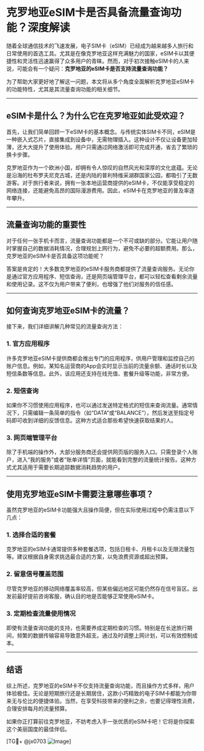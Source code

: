 # 克罗地亚eSIM卡是否具备流量查询功能？深度解读

随着全球通信技术的飞速发展，电子SIM卡（eSIM）已经成为越来越多人旅行和日常使用的首选工具。尤其是在像克罗地亚这样充满魅力的国家，eSIM卡以其便捷性和灵活性迅速赢得了众多用户的青睐。然而，对于初次接触eSIM卡的人来说，可能会有一个疑问：**克罗地亚的eSIM卡是否支持流量查询功能？**

为了帮助大家更好地了解这一问题，本文将从多个角度全面解析克罗地亚eSIM卡的功能特性，尤其是其流量查询功能的相关细节。

---

## eSIM卡是什么？为什么它在克罗地亚如此受欢迎？

首先，让我们简单回顾一下eSIM卡的基本概念。与传统实体SIM卡不同，eSIM是一种嵌入式芯片，直接集成到设备中，无需物理插入。这种设计不仅让设备更加轻薄，还大大提升了使用体验。用户只需通过网络激活即可完成开通，省去了繁琐的换卡步骤。

克罗地亚作为一个欧洲小国，却拥有令人惊叹的自然风光和深厚的文化底蕴。无论是沿海的杜布罗夫尼克古城，还是内陆的普利特维采湖群国家公园，都吸引了无数游客。对于旅行者来说，拥有一张本地运营商提供的eSIM卡，不仅能享受稳定的网络连接，还能避免高昂的国际漫游费用。因此，eSIM卡在克罗地亚的普及率逐年攀升。

---

## 流量查询功能的重要性

对于任何一张手机卡而言，流量查询功能都是一个不可或缺的部分。它能让用户随时掌握自己的数据消耗情况，合理规划上网行为，避免不必要的超额费用。那么，克罗地亚的eSIM卡是否具备这项功能呢？

答案是肯定的！大多数克罗地亚的eSIM卡服务商都提供了流量查询服务。无论你是通过官方应用程序、短信查询，还是网页端管理平台，都可以轻松查看剩余流量和使用记录。这不仅为用户带来了便利，也增强了他们对服务的信任感。

---

## 如何查询克罗地亚eSIM卡的流量？

接下来，我们详细讲解几种常见的流量查询方法：

### 1. **官方应用程序**
许多克罗地亚eSIM卡提供商都会推出专门的应用程序，供用户管理和监控自己的账户信息。例如，某知名运营商的App会实时显示当前的流量余额、通话时长以及短信条数等信息。此外，该应用还支持在线充值、套餐升级等功能，非常方便。

### 2. **短信查询**
如果你不习惯使用应用程序，也可以通过发送特定格式的短信来查询流量。通常情况下，只需编辑一条简单的指令（如“DATA”或“BALANCE”），然后发送至指定号码即可收到详细的反馈信息。这种方式适合那些希望快速获取结果的人。

### 3. **网页端管理平台**
除了手机端的操作外，大部分服务商还会提供网页版的服务入口。只需登录个人账户，进入“我的服务”或者“账单详情”页面，就能看到完整的流量统计报告。这种方式尤其适用于需要长期追踪数据消耗趋势的用户。

---

## 使用克罗地亚eSIM卡需要注意哪些事项？

虽然克罗地亚的eSIM卡功能强大且操作简便，但在实际使用过程中仍需注意以下几点：

### 1. **选择合适的套餐**
克罗地亚的eSIM卡通常提供多种套餐选项，包括日租卡、月租卡以及无限流量包等。建议根据自身需求挑选最合适的方案，以免浪费资源或超出预算。

### 2. **留意信号覆盖范围**
尽管克罗地亚的移动网络覆盖率较高，但某些偏远地区可能仍然存在信号盲区。出发前最好提前咨询客服，确认目的地是否能够正常使用eSIM卡。

### 3. **定期检查流量使用情况**
即使有流量查询功能的支持，也需要养成定期检查的习惯。特别是在长途旅行期间，频繁的数据传输容易导致意外超支。通过及时调整上网计划，可以有效控制成本。

---

## 结语

综上所述，克罗地亚的eSIM卡不仅支持流量查询功能，而且操作方式多样，用户体验极佳。无论是短期旅行还是长期居住，这款小巧精致的电子SIM卡都能为你带来无与伦比的便捷体验。当然，在享受科技带来的便利之余，也要记得理性消费，合理安排每月的流量预算。

如果你正打算前往克罗地亚，不妨考虑入手一张优质的eSIM卡吧！它将是你探索这个美丽国度的最佳伴侣。

[TG💪+ @jx0703 ![Image](https://github.com/user-attachments/assets/dbca1d08-cadb-493c-b0ec-ad6f7a83f270)]